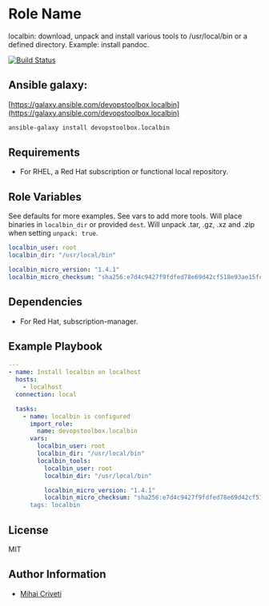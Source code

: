 Role Name
=========

localbin: download, unpack and install various tools to /usr/local/bin or a defined
directory. Example: install pandoc.

[![Build Status](https://travis-ci.org/cmihai-ansible/localbin.svg?branch=master)](https://travis-ci.org/cmihai-ansible/localbin)

Ansible galaxy:
---------------

[https://galaxy.ansible.com/devopstoolbox.localbin](https://galaxy.ansible.com/devopstoolbox.localbin)

```bash
ansible-galaxy install devopstoolbox.localbin
```

Requirements
------------

- For RHEL, a Red Hat subscription or functional local repository.

Role Variables
--------------

See defaults for more examples. See vars to add more tools.
Will place binaries in `localbin_dir` or provided `dest`.
Will unpack .tar, .gz, .xz and .zip when setting `unpack: true`.

```yaml
localbin_user: root
localbin_dir: "/usr/local/bin"

localbin_micro_version: "1.4.1"
localbin_micro_checksum: "sha256:e7d4c9427f9fdfed78e69d42cf518e93ae15fc8f70b7f0f87d292ed81206e900
```

Dependencies
------------

- For Red Hat, subscription-manager.

Example Playbook
----------------

```yaml
---
- name: Install localbin on localhost
  hosts:
    - localhost
  connection: local

  tasks:
    - name: localbin is configured
      import_role:
        name: devopstoolbox.localbin
      vars:
        localbin_user: root
        localbin_dir: "/usr/local/bin"
        localbin_tools:
          localbin_user: root
          localbin_dir: "/usr/local/bin"

          localbin_micro_version: "1.4.1"
          localbin_micro_checksum: "sha256:e7d4c9427f9fdfed78e69d42cf518e93ae15fc8f70b7f0f87d292ed81206e900
      tags: localbin
```

License
-------

MIT

Author Information
------------------

- [Mihai Criveti](https://www.linkedin.com/in/crivetimihai)

